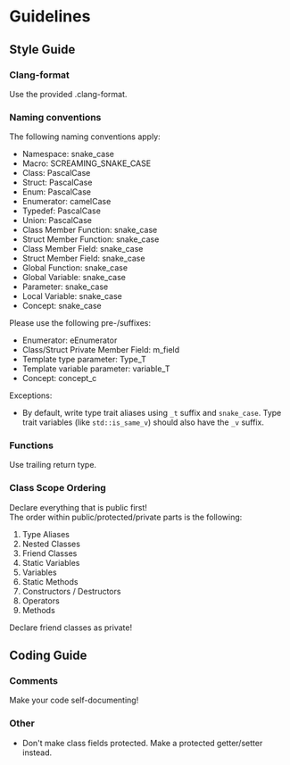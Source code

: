 # Guidelines

## Style Guide

### Clang-format

Use the provided .clang-format.

### Naming conventions

The following naming conventions apply:

- Namespace: snake_case
- Macro: SCREAMING_SNAKE_CASE
- Class: PascalCase
- Struct: PascalCase
- Enum: PascalCase
- Enumerator: camelCase
- Typedef: PascalCase
- Union: PascalCase
- Class Member Function: snake_case
- Struct Member Function: snake_case
- Class Member Field: snake_case
- Struct Member Field: snake_case
- Global Function: snake_case
- Global Variable: snake_case
- Parameter: snake_case
- Local Variable: snake_case
- Concept: snake_case

Please use the following pre-/suffixes:

- Enumerator: eEnumerator
- Class/Struct Private Member Field: m_field
- Template type parameter: Type_T
- Template variable parameter: variable_T
- Concept: concept_c

Exceptions:

- By default, write type trait aliases using `_t` suffix and `snake_case`.
  Type trait variables (like `std::is_same_v`) should also have the `_v` suffix.

### Functions

Use trailing return type.

### Class Scope Ordering

Declare everything that is public first!  
The order within public/protected/private parts is the following:

1. Type Aliases
2. Nested Classes
3. Friend Classes
4. Static Variables
5. Variables
6. Static Methods
7. Constructors / Destructors
8. Operators
9. Methods

Declare friend classes as private!

## Coding Guide

### Comments

Make your code self-documenting!

### Other

- Don't make class fields protected. Make a protected getter/setter instead.
